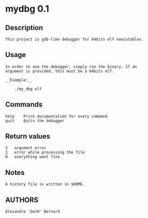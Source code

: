 mydbg 0.1
=========

Description
-----------

    This project is gdb-like debugger for 64bits elf executables.

Usage
-----

    In order to use the debugger, simply run the binary. If an
    argument is provided, this must be a 64bits elf.

    __Example:__

        ./my_dbg elf

Commands
--------

    help    Print documentation for every command
    quit    Quits the debugger

Return values
-------------

    2   argument error
    1   error while processing the file
    0   everything went fine

Notes
-----

    A history file is written in $HOME.

AUTHORS
-------

    Alexandre 'DotH' Bernard
